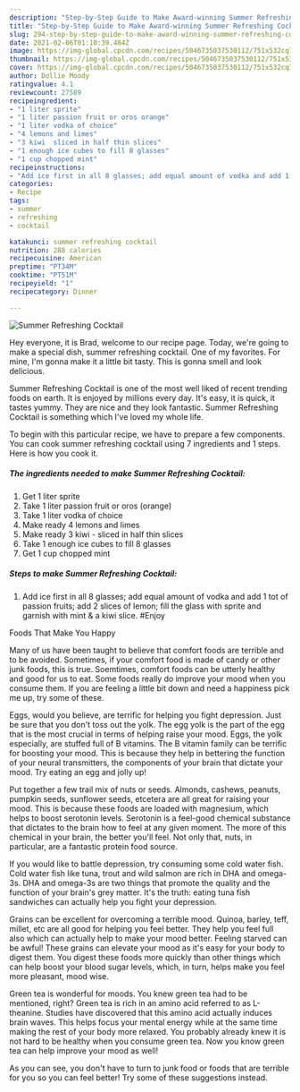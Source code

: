 ```yaml
---
description: "Step-by-Step Guide to Make Award-winning Summer Refreshing Cocktail"
title: "Step-by-Step Guide to Make Award-winning Summer Refreshing Cocktail"
slug: 294-step-by-step-guide-to-make-award-winning-summer-refreshing-cocktail
date: 2021-02-06T01:10:39.484Z
image: https://img-global.cpcdn.com/recipes/5046735037530112/751x532cq70/summer-refreshing-cocktail-recipe-main-photo.jpg
thumbnail: https://img-global.cpcdn.com/recipes/5046735037530112/751x532cq70/summer-refreshing-cocktail-recipe-main-photo.jpg
cover: https://img-global.cpcdn.com/recipes/5046735037530112/751x532cq70/summer-refreshing-cocktail-recipe-main-photo.jpg
author: Dollie Moody
ratingvalue: 4.1
reviewcount: 27589
recipeingredient:
- "1 liter sprite"
- "1 liter passion fruit or oros orange"
- "1 liter vodka of choice"
- "4 lemons and limes"
- "3 kiwi  sliced in half thin slices"
- "1 enough ice cubes to fill 8 glasses"
- "1 cup chopped mint"
recipeinstructions:
- "Add ice first in all 8 glasses; add equal amount of vodka and add 1 tot of passion fruits; add 2 slices of lemon; fill the glass with sprite and garnish with mint &amp; a kiwi slice. #Enjoy"
categories:
- Recipe
tags:
- summer
- refreshing
- cocktail

katakunci: summer refreshing cocktail 
nutrition: 288 calories
recipecuisine: American
preptime: "PT34M"
cooktime: "PT51M"
recipeyield: "1"
recipecategory: Dinner

---
```



![Summer Refreshing Cocktail](https://img-global.cpcdn.com/recipes/5046735037530112/751x532cq70/summer-refreshing-cocktail-recipe-main-photo.jpg)

Hey everyone, it is Brad, welcome to our recipe page. Today, we're going to make a special dish, summer refreshing cocktail. One of my favorites. For mine, I'm gonna make it a little bit tasty. This is gonna smell and look delicious.

Summer Refreshing Cocktail is one of the most well liked of recent trending foods on earth. It is enjoyed by millions every day. It's easy, it is quick, it tastes yummy. They are nice and they look fantastic. Summer Refreshing Cocktail is something which I've loved my whole life.




To begin with this particular recipe, we have to prepare a few components. You can cook summer refreshing cocktail using 7 ingredients and 1 steps. Here is how you cook it.

<!--inarticleads1-->

##### The ingredients needed to make Summer Refreshing Cocktail:

1. Get 1 liter sprite
1. Take 1 liter passion fruit or oros (orange)
1. Take 1 liter vodka of choice
1. Make ready 4 lemons and limes
1. Make ready 3 kiwi - sliced in half thin slices
1. Take 1 enough ice cubes to fill 8 glasses
1. Get 1 cup chopped mint




<!--inarticleads2-->

##### Steps to make Summer Refreshing Cocktail:

1. Add ice first in all 8 glasses; add equal amount of vodka and add 1 tot of passion fruits; add 2 slices of lemon; fill the glass with sprite and garnish with mint &amp; a kiwi slice. #Enjoy




Foods That Make You Happy


Many of us have been taught to believe that comfort foods are terrible and to be avoided. Sometimes, if your comfort food is made of candy or other junk foods, this is true. Soemtimes, comfort foods can be utterly healthy and good for us to eat. Some foods really do improve your mood when you consume them. If you are feeling a little bit down and need a happiness pick me up, try some of these.

Eggs, would you believe, are terrific for helping you fight depression. Just be sure that you don't toss out the yolk. The egg yolk is the part of the egg that is the most crucial in terms of helping raise your mood. Eggs, the yolk especially, are stuffed full of B vitamins. The B vitamin family can be terrific for boosting your mood. This is because they help in bettering the function of your neural transmitters, the components of your brain that dictate your mood. Try eating an egg and jolly up!

Put together a few trail mix of nuts or seeds. Almonds, cashews, peanuts, pumpkin seeds, sunflower seeds, etcetera are all great for raising your mood. This is because these foods are loaded with magnesium, which helps to boost serotonin levels. Serotonin is a feel-good chemical substance that dictates to the brain how to feel at any given moment. The more of this chemical in your brain, the better you'll feel. Not only that, nuts, in particular, are a fantastic protein food source.

If you would like to battle depression, try consuming some cold water fish. Cold water fish like tuna, trout and wild salmon are rich in DHA and omega-3s. DHA and omega-3s are two things that promote the quality and the function of your brain's grey matter. It's the truth: eating tuna fish sandwiches can actually help you fight your depression. 

Grains can be excellent for overcoming a terrible mood. Quinoa, barley, teff, millet, etc are all good for helping you feel better. They help you feel full also which can actually help to make your mood better. Feeling starved can be awful! These grains can elevate your mood as it's easy for your body to digest them. You digest these foods more quickly than other things which can help boost your blood sugar levels, which, in turn, helps make you feel more pleasant, mood wise.

Green tea is wonderful for moods. You knew green tea had to be mentioned, right? Green tea is rich in an amino acid referred to as L-theanine. Studies have discovered that this amino acid actually induces brain waves. This helps focus your mental energy while at the same time making the rest of your body more relaxed. You probably already knew it is not hard to be healthy when you consume green tea. Now you know green tea can help improve your mood as well!

As you can see, you don't have to turn to junk food or foods that are terrible for you so you can feel better! Try  some  of  these  suggestions  instead.

